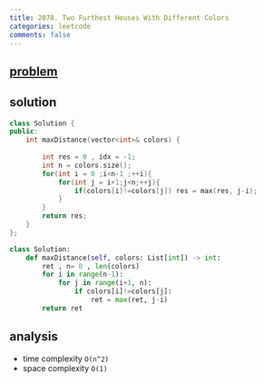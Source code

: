 ```yaml
---
title: 2078. Two Furthest Houses With Different Colors
categories: leetcode
comments: false
---
```


## [problem](https://leetcode.com/problems/two-furthest-houses-with-different-colors/)


## solution


```c++
class Solution {
public:
    int maxDistance(vector<int>& colors) {
        
        int res = 0 , idx = -1;
        int n = colors.size();
        for(int i = 0 ;i<n-1 ;++i){
            for(int j = i+1;j<n;++j){
                if(colors[i]!=colors[j]) res = max(res, j-i);
            }
        }
        return res;
    }
};
```


```python
class Solution:
    def maxDistance(self, colors: List[int]) -> int:
        ret , n= 0 , len(colors)
        for i in range(n-1):
            for j in range(i+1, n):
                if colors[i]!=colors[j]:
                    ret = max(ret, j-i)
        return ret

```

## analysis
- time complexity `O(n^2)`
- space complexity `O(1)`
